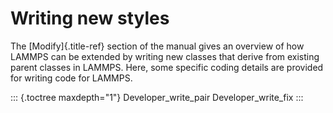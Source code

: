 # Writing new styles

The [Modify]{.title-ref} section of the manual gives an overview of how
LAMMPS can be extended by writing new classes that derive from existing
parent classes in LAMMPS. Here, some specific coding details are
provided for writing code for LAMMPS.

::: {.toctree maxdepth="1"}
Developer_write_pair Developer_write_fix
:::
